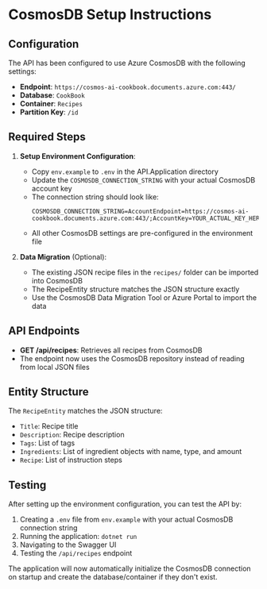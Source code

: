 # CosmosDB Setup Instructions

## Configuration

The API has been configured to use Azure CosmosDB with the following settings:

- **Endpoint**: `https://cosmos-ai-cookbook.documents.azure.com:443/`
- **Database**: `CookBook`
- **Container**: `Recipes`
- **Partition Key**: `/id`

## Required Steps

1. **Setup Environment Configuration**: 
   - Copy `env.example` to `.env` in the API.Application directory
   - Update the `COSMOSDB_CONNECTION_STRING` with your actual CosmosDB account key
   - The connection string should look like:
     ```
     COSMOSDB_CONNECTION_STRING=AccountEndpoint=https://cosmos-ai-cookbook.documents.azure.com:443/;AccountKey=YOUR_ACTUAL_KEY_HERE
     ```
   - All other CosmosDB settings are pre-configured in the environment file

2. **Data Migration** (Optional):
   - The existing JSON recipe files in the `recipes/` folder can be imported into CosmosDB
   - The RecipeEntity structure matches the JSON structure exactly
   - Use the CosmosDB Data Migration Tool or Azure Portal to import the data

## API Endpoints

- **GET /api/recipes**: Retrieves all recipes from CosmosDB
- The endpoint now uses the CosmosDB repository instead of reading from local JSON files

## Entity Structure

The `RecipeEntity` matches the JSON structure:
- `Title`: Recipe title
- `Description`: Recipe description  
- `Tags`: List of tags
- `Ingredients`: List of ingredient objects with name, type, and amount
- `Recipe`: List of instruction steps

## Testing

After setting up the environment configuration, you can test the API by:
1. Creating a `.env` file from `env.example` with your actual CosmosDB connection string
2. Running the application: `dotnet run`
3. Navigating to the Swagger UI
4. Testing the `/api/recipes` endpoint

The application will now automatically initialize the CosmosDB connection on startup and create the database/container if they don't exist.
